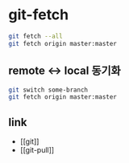 # git-fetch

```sh
git fetch --all
git fetch origin master:master
```

## remote <-> local 동기화
```sh
git switch some-branch
git fetch origin master:master
```


## link
- [[git]]
- [[git-pull]]
